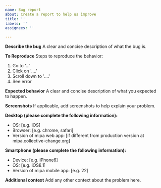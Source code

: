 ```yaml
---
name: Bug report
about: Create a report to help us improve
title: ''
labels: ''
assignees: ''

---
```


**Describe the bug**
A clear and concise description of what the bug is.

**To Reproduce**
Steps to reproduce the behavior:
1. Go to '...'
2. Click on '....'
3. Scroll down to '....'
4. See error

**Expected behavior**
A clear and concise description of what you expected to happen.

**Screenshots**
If applicable, add screenshots to help explain your problem.

**Desktop (please complete the following information):**
 - OS: [e.g. iOS]
 - Browser: [e.g. chrome, safari]
 - Version of mipa web app: [if different from production version at mipa.collective-change.org]

**Smartphone (please complete the following information):**
 - Device: [e.g. iPhone6]
 - OS: [e.g. iOS8.1]
 - Version of mipa mobile app: [e.g. 22]

**Additional context**
Add any other context about the problem here.
